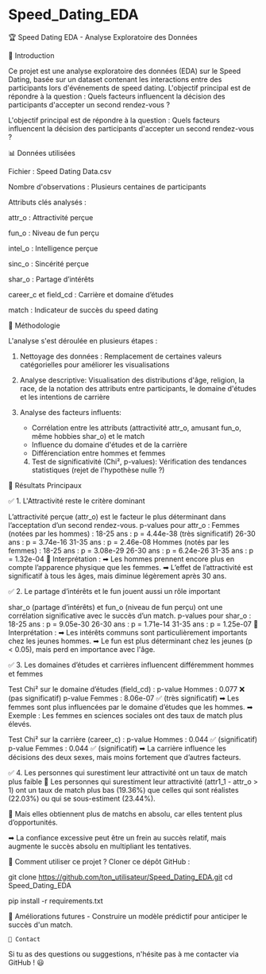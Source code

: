 # Speed_Dating_EDA
🏆 Speed Dating EDA - Analyse Exploratoire des Données



📌 Introduction

Ce projet est une analyse exploratoire des données (EDA) sur le Speed Dating, basée sur un dataset contenant les interactions entre des participants lors d'événements de speed dating.
L'objectif principal est de répondre à la question : Quels facteurs influencent la décision des participants d'accepter un second rendez-vous ?

L'objectif principal est de répondre à la question : Quels facteurs influencent la décision des participants d'accepter un second rendez-vous ?

📊 Données utilisées

Fichier : Speed Dating Data.csv

Nombre d'observations : Plusieurs centaines de participants

Attributs clés analysés :

attr_o : Attractivité perçue

fun_o : Niveau de fun perçu

intel_o : Intelligence perçue

sinc_o : Sincérité perçue

shar_o : Partage d’intérêts

career_c et field_cd : Carrière et domaine d’études

match : Indicateur de succès du speed dating

🔬 Méthodologie

L'analyse s'est déroulée en plusieurs étapes :

1. Nettoyage des données : Remplacement de certaines valeurs catégorielles pour améliorer les visualisations

2. Analyse descriptive: Visualisation des distributions d'âge, religion, la race, de la notation des attributs entre participants, le domaine d'études et les intentions de carrière
3. Analyse des facteurs influents: 
    - Corrélation entre les attributs (attractivité attr_o, amusant fun_o, même hobbies shar_o) et le match
    - Influence du domaine d'études et de la carrière
    - Différenciation entre hommes et femmes

    4. Test de significativité (Chi², p-values): Vérification des tendances statistiques (rejet de l'hypothèse nulle ?)

🎯 Résultats Principaux

✅ 1. L'Attractivité reste le critère dominant

L’attractivité perçue (attr_o) est le facteur le plus déterminant dans l’acceptation d’un second rendez-vous.
p-values pour attr_o :
Femmes (notées par les hommes) :
18-25 ans : p = 4.44e-38 (très significatif)
26-30 ans : p = 3.74e-16
31-35 ans : p = 2.46e-08
Hommes (notés par les femmes) :
18-25 ans : p = 3.08e-29
26-30 ans : p = 6.24e-26
31-35 ans : p = 1.32e-04
📌 Interprétation :
➡ Les hommes prennent encore plus en compte l’apparence physique que les femmes.
➡ L’effet de l’attractivité est significatif à tous les âges, mais diminue légèrement après 30 ans.

✅ 2. Le partage d’intérêts et le fun jouent aussi un rôle important

shar_o (partage d’intérêts) et fun_o (niveau de fun perçu) ont une corrélation significative avec le succès d’un match.
p-values pour shar_o :
18-25 ans : p = 9.05e-30
26-30 ans : p = 1.71e-14
31-35 ans : p = 1.25e-07
📌 Interprétation :
➡ Les intérêts communs sont particulièrement importants chez les jeunes hommes.
➡ Le fun est plus déterminant chez les jeunes (p < 0.05), mais perd en importance avec l'âge.

✅ 3. Les domaines d’études et carrières influencent différemment hommes et femmes

Test Chi² sur le domaine d’études (field_cd) :
p-value Hommes : 0.077 ❌ (pas significatif)
p-value Femmes : 8.06e-07 ✅ (très significatif)
➡ Les femmes sont plus influencées par le domaine d’études que les hommes.
➡ Exemple : Les femmes en sciences sociales ont des taux de match plus élevés.

Test Chi² sur la carrière (career_c) :
p-value Hommes : 0.044 ✅ (significatif)
p-value Femmes : 0.044 ✅ (significatif)
➡ La carrière influence les décisions des deux sexes, mais moins fortement que d’autres facteurs.


✅ 4. Les personnes qui surestiment leur attractivité ont un taux de match plus faible
📌 Les personnes qui surestiment leur attractivité (attr1_1 - attr_o > 1) ont un taux de match plus bas (19.36%) que celles qui sont réalistes (22.03%) ou qui se sous-estiment (23.44%).

📌 Mais elles obtiennent plus de matchs en absolu, car elles tentent plus d’opportunités.

➡ La confiance excessive peut être un frein au succès relatif, mais augmente le succès absolu en multipliant les tentatives.

🚀 Comment utiliser ce projet ?
Cloner ce dépôt GitHub :

git clone https://github.com/ton_utilisateur/Speed_Dating_EDA.git
cd Speed_Dating_EDA

pip install -r requirements.txt



📌 Améliorations futures
    - Construire un modèle prédictif pour anticiper le succès d'un match.


    📩 Contact
Si tu as des questions ou suggestions, n'hésite pas à me contacter via GitHub ! 😃
